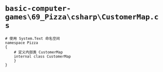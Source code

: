 # `basic-computer-games\69_Pizza\csharp\CustomerMap.cs`

```
# 使用 System.Text 命名空间
namespace Pizza
{
    # 定义内部类 CustomerMap
    internal class CustomerMap
    }
}
```